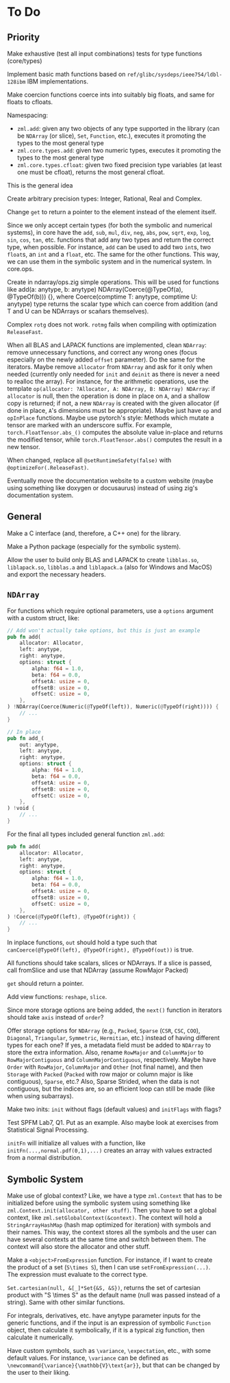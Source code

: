 # To Do

## Priority

Make exhaustive (test all input combinations) tests for type functions (core/types)

Implement basic math functions based on `ref/glibc/sysdeps/ieee754/ldbl-128ibm` IBM implementations.

Make coercion functions coerce ints into suitably big floats, and same for floats to cfloats.

Namespacing:

- `zml.add`: given any two objects of any type supported in the library (can be `NDArray` (or slice), `Set`, `Function`, etc.), executes it promoting the types to the most general type
- `zml.core.types.add`: given two numeric types, executes it promoting the types to the most general type
- `zml.core.types.cfloat`: given two fixed precision type variables (at least one must be cfloat), returns the most general cfloat.

This is the general idea

Create arbitrary precision types: Integer, Rational, Real and Complex.

Change `get` to return a pointer to the element instead of the element itself.

Since we only accept certain types (for both the symbolic and numerical systems), in core have the `add`, `sub`, `mul`, `div`, `neg`, `abs`, `pow`, `sqrt`, `exp`, `log`, `sin`, `cos`, `tan`, etc. functions that add any two types and return the correct type, when possible. For instance, `add` can be used to add two `int`s, two `float`s, an `int` and a `float`, etc. The same for the other functions. This way, we can use them in the symbolic system and in the numerical system. In core.ops.

Create in ndarray/ops.zig simple operations. This will be used for functions like add(a: anytype, b: anytype) NDArray(Coerce(@TypeOf(a), @TypeOf(b))) {}, where Coerce(comptime T: anytype, comptime U: anytype) type returns the scalar type which can coerce from addition (and T and U can be NDArrays or scañars themselves).

Complex `rotg` does not work. `rotmg` fails when compiling with optimization `ReleaseFast`.

When all BLAS and LAPACK functions are implemented, clean `NDArray`: remove unnecessary functions, and correct any wrong ones (focus especially on the newly added `offset` parameter). Do the same for the iterators. Maybe remove `allocator` from `NDArray` and ask for it only when needed (currently only needed for `init` and `deinit` as there is never a need to realloc the array). For instance, for the arithmetic operations, use the template `op(allocator: ?Allocator, A: NDArray, B: NDArray) NDArray`: if `allocator` is null, then the operation is done in place on `A`, and a shallow copy is returned; if not, a new `NDArray` is created with the given allocator (if done in place, `A`'s dimensions must be appropriate). Maybe just have `op` and `opInPlace` functions. Maybe use pytorch's style: Methods which mutate a tensor are marked with an underscore suffix. For example, `torch.FloatTensor.abs_()` computes the absolute value in-place and returns the modified tensor, while `torch.FloatTensor.abs()` computes the result in a new tensor.

When changed, replace all `@setRuntimeSafety(false)` with `@optimizeFor(.ReleaseFast)`.

Eventually move the documentation website to a custom website (maybe using something like doxygen or docusaurus) instead of using zig's documentation system.

## General

Make a C interface (and, therefore, a C++ one) for the library.

Make a Python package (especially for the symbolic system).

Allow the user to build only BLAS and LAPACK to create `libblas.so`, `liblapack.so`, `libblas.a` and `liblapack.a` (also for Windows and MacOS) and export the necessary headers.

## `NDArray`

For functions which require optional parameters, use a `options` argument with a custom struct, like:

```rs
// Add won't actually take options, but this is just an example
pub fn add(
    allocator: Allocator,
    left: anytype,
    right: anytype,
    options: struct {
        alpha: f64 = 1.0,
        beta: f64 = 0.0,
        offsetA: usize = 0,
        offsetB: usize = 0,
        offsetC: usize = 0,
    },
) !NDArray(Coerce(Numeric(@TypeOf(left)), Numeric(@TypeOf(right)))) {
    // ...
}

// In place
pub fn add_(
    out: anytype,
    left: anytype,
    right: anytype,
    options: struct {
        alpha: f64 = 1.0,
        beta: f64 = 0.0,
        offsetA: usize = 0,
        offsetB: usize = 0,
        offsetC: usize = 0,
    },
) !void {
    // ...
}
```

For the final all types included general function `zml.add`:

```rs
pub fn add(
    allocator: Allocator,
    left: anytype,
    right: anytype,
    options: struct {
        alpha: f64 = 1.0,
        beta: f64 = 0.0,
        offsetA: usize = 0,
        offsetB: usize = 0,
        offsetC: usize = 0,
    },
) !Coerce(@TypeOf(left), @TypeOf(right)) {
    // ...
}
```

In inplace functions, `out` should hold a type such that `canCoerce(@TypeOf(left), @TypeOf(right), @TypeOf(out))` is true.

All functions should take scalars, slices or NDArrays. If a slice is passed, call fromSlice and use that NDArray (assume RowMajor Packed)

`get` should return a pointer.

Add view functions: `reshape`, `slice`.

Since more storage options are being added, the `next()` function in iterators should take `axis` instead of `order`?

Offer storage options for `NDArray` (e.g., `Packed`, `Sparse` (`CSR`, `CSC`, `COO`), `Diagonal`, `Triangular`, `Symmetric`, `Hermitian`, etc.) instead of having different types for each one? If yes, a metadata field must be added to `NDArray` to store the extra information. Also, rename `RowMajor` and `ColumnMajor` to `RowMajorContiguous` and `ColumnMajorContiguous`, respectively. Maybe have `Order` with `RowMajor`, `ColumnMajor` and `Other` (not final name), and then `Storage` with `Packed` (`Packed` with row major or column major is like contiguous), `Sparse`, etc.? Also, Sparse Strided, when the data is not contiguous, but the indices are, so an efficient loop can still be made (like when using subarrays).

Make two inits: `init` without flags (default values) and `initFlags` with flags?

Test SPFM Lab7, Q1. Put as an example. Also maybe look at exercises from Statistical Signal Processing.

`initFn` will initialize all values with a function, like `initFn(...,normal.pdf(0,1),...)` creates an array with values extracted from a normal distribution.

## Symbolic System

Make use of global context? Like, we have a type `zml.Context` that has to be initialized before using the symbolic system using something like `zml.Context.init(allocator, other stuff)`. Then you have to set a global context, like `zml.setGlobalContext(&context)`. The context will hold a `StringArrayHashMap` (hash map optimized for iteration) with symbols and their names. This way, the context stores all the symbols and the user can have several contexts at the same time and switch between them. The context will also store the allocator and other stuff.

Make a `<object>FromExpression` function. For instance, if I want to create the product of a set (`S\times S`), then I can use `setFromExpression(...)`. The expression must evaluate to the correct type.

`Set.cartesian(null, &[_]*Set{&S, &S})`, returns the set of cartesian product with "S \times S" as the default name (null was passed instead of a string). Same with other similar functions.

For integrals, derivatives, etc. have anytype parameter inputs for the generic functions, and if the input is an expression of symbolic `Function` object, then calculate it symbolically, if it is a typical zig function, then calculate it numerically.

Have custom symbols, such as `\variance`, `\expectation`, etc., with some default values. For instance, `\variance` can be defined as `\newcommand{\variance}{\mathbb{V}\text{ar}}`, but that can be changed by the user to their liking.
